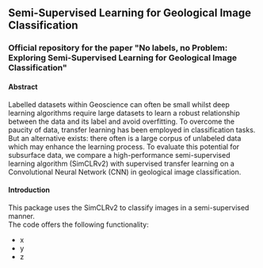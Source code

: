 ## Semi-Supervised Learning for Geological Image Classification
### Official repository for the paper "No labels, no Problem: Exploring Semi-Supervised Learning for Geological Image Classification"

#### Abstract
Labelled datasets within Geoscience can often be small whilst deep learning algorithms require large datasets to learn a robust relationship between the data and its label and avoid overfitting.  To overcome the paucity of data, transfer learning has been employed in classification tasks. But an alternative exists: there often is a large corpus of unlabeled data which may enhance the learning process.  To evaluate this potential for subsurface data, we compare a high-performance semi-supervised learning algorithm (SimCLRv2) with supervised transfer learning on a Convolutional Neural Network (CNN) in geological image classification. 

#### Introduction

This package uses the SimCLRv2 to classify images in a semi-supervised manner.  
The code offers the following functionality:
* x
* y
* z



